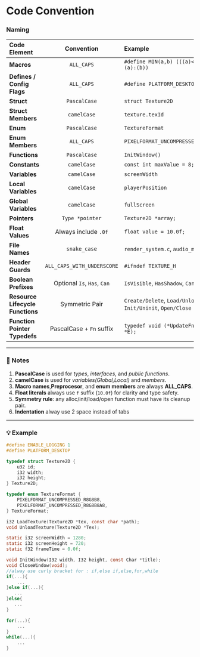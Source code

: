 # Code Convention

### Naming

__Code Element__ | __Convention__ | __Example__
:---| :---: | :---
**Macros** | `ALL_CAPS` | `#define MIN(a,b) (((a)<(b))?(a):(b))`
**Defines / Config Flags** | `ALL_CAPS` | `#define PLATFORM_DESKTOP`
**Struct** | `PascalCase` | `struct Texture2D`
**Struct Members** | `camelCase` | `texture.texId`
**Enum** | `PascalCase` | `TextureFormat`
**Enum Members** | `ALL_CAPS` | `PIXELFORMAT_UNCOMPRESSED_R8G8B8`
**Functions** | `PascalCase` | `InitWindow()`
**Constants** | `camelCase` | `const int maxValue = 8;`
**Variables** | `camelCase` | `screenWidth`
**Local Variables** | `camelCase` | `playerPosition`
**Global Variables** | `camelCase` | `fullScreen`
**Pointers** | `Type *pointer`  | `Texture2D *array;`
**Float Values** | Always include `.0f` | `float value = 10.0f;`
**File Names** | `snake_case` | `render_system.c`, `audio_mixer.h`
**Header Guards** | `ALL_CAPS_WITH_UNDERSCORE` | `#ifndef TEXTURE_H`
**Boolean Prefixes** | Optional `Is`, `Has`, `Can` | `IsVisible`, `HasShadow`, `CanMove`
**Resource Lifecycle Functions** | Symmetric Pair | `Create/Delete`, `Load/Unload`, `Init/Uninit`, `Open/Close`
**Function Pointer Typedefs** | PascalCase + `Fn` suffix | `typedef void (*UpdateFn)(Entity *E);`

---

### 📏 Notes

1. **PascalCase** is used for *types*, *interfaces*, and *public functions*.  
2. **camelCase** is used for *variables(Global,Local)* and *members*.  
3. **Macro names**,**Preprocesor**, and **enum members** are always **ALL_CAPS**.  
4. **Float literals** always use `f` suffix (`10.0f`) for clarity and type safety.  
5. **Symmetry rule**: any alloc/init/load/open function must have its cleanup pair.
6. **Indentation** alway use 2 space instead of tabs

---

### 💡 Example

```c
#define ENABLE_LOGGING 1
#define PLATFORM_DESKTOP

typedef struct Texture2D {
    u32 id;
    i32 width;
    i32 height;
} Texture2D;

typedef enum TextureFormat {
    PIXELFORMAT_UNCOMPRESSED_R8G8B8,
    PIXELFORMAT_UNCOMPRESSED_R8G8B8A8,
} TextureFormat;

i32 LoadTexture(Texture2D *tex, const char *path);
void UnloadTexture(Texture2D *Tex);

static i32 screenWidth = 1280;
static i32 screenHeight = 720;
static f32 frameTime = 0.0f;

void InitWindow(I32 width, I32 height, const Char *title);
void CloseWindow(void);
//alway use curly bracket for : if,else if,else,for,while
if(...){
    ...
}else if(...){
   ...
}else{
   ...
}

for(...){
    ...
}
while(...){
    ...
}

```
